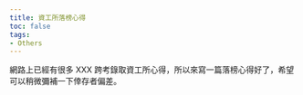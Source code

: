 ```yaml
---
title: 資工所落榜心得
toc: false
tags:
- Others
---
```


網路上已經有很多 XXX 跨考錄取資工所心得，所以來寫一篇落榜心得好了，希望可以稍微彌補一下倖存者偏差。


